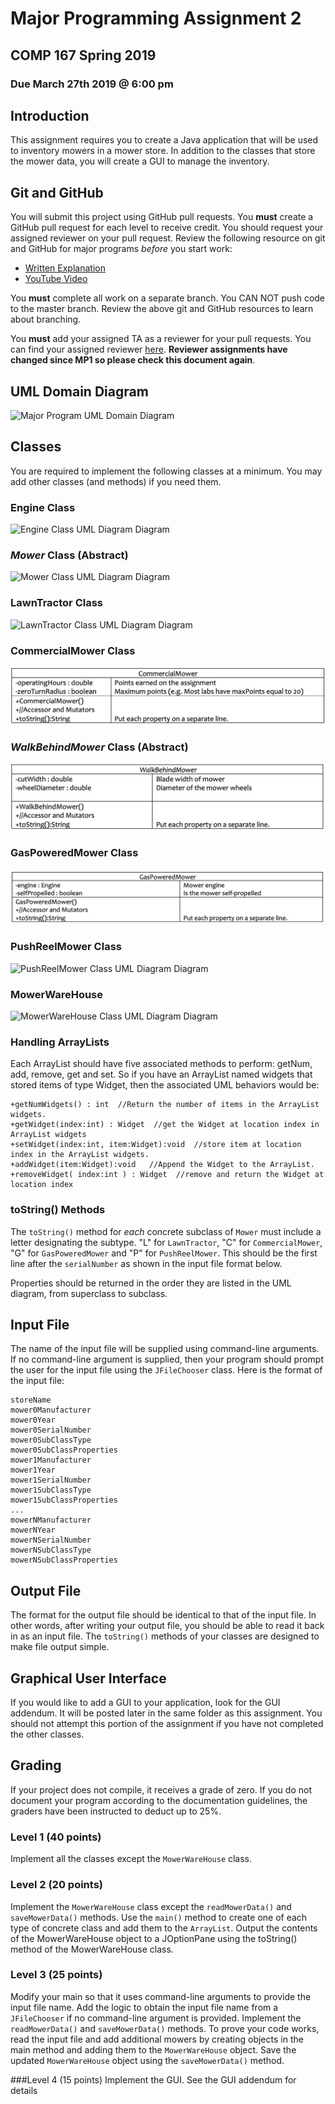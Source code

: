 # Major Programming Assignment 2
## COMP 167 Spring 2019
### Due March 27th 2019 @ 6:00 pm

##  Introduction

This assignment requires you to create a Java application that will be used to inventory mowers in a mower store.  In addition to the classes that store the mower data, you will create a GUI to manage the inventory.

## Git and GitHub

You will submit this project using GitHub pull requests. You **must** create a GitHub pull request for each level to receive credit. You should request your assigned reviewer on your pull request. Review the following resource on git and GitHub for major programs _before_ you start work:

- [Written Explanation](https://gist.github.com/ccannon94/511115be821a873ae9ec5f4db9cfdda0)
- [YouTube Video](https://www.youtube.com/watch?v=l2bP9JKQkdA)

You **must** complete all work on a separate branch. You CAN NOT push code to the master branch. Review the above git and GitHub resources to learn about branching.

You **must** add your assigned TA as a reviewer for your pull requests. You can find your assigned reviewer [here](./assigned-reviewers.csv). **Reviewer assignments have changed since MP1 so please check this document again**.

## UML Domain Diagram

![Major Program UML Domain Diagram](https://github.com/NCATCS/Spring2019-MP2/blob/master/img/UMLDiagram.png)

## Classes

You are required to implement the following classes at a minimum.   You may add other classes (and methods) if you need them.

### Engine Class

![Engine Class UML Diagram Diagram](https://github.com/NCATCS/Spring2019-MP2/blob/master/img/Engine.png)

### _Mower_ Class (Abstract)

![Mower Class UML Diagram Diagram](https://github.com/NCATCS/Spring2019-MP2/blob/master/img/Mower.png)

### LawnTractor Class

![LawnTractor Class UML Diagram Diagram](https://github.com/NCATCS/Spring2019-MP2/blob/master/img/LawnTractor.png)

### CommercialMower Class

![CommercialMower Class UML Diagram Diagram](https://github.com/NCATCS/Spring2019-MP2/blob/master/img/CommercialMower.png)

### _WalkBehindMower_ Class (Abstract)

![WalkBehindMower Class UML Diagram Diagram](https://github.com/NCATCS/Spring2019-MP2/blob/master/img/WalkBehindMower.png)

### GasPoweredMower Class

![GasPoweredMower Class UML Diagram Diagram](https://github.com/NCATCS/Spring2019-MP2/blob/master/img/GasPoweredMower.png)

### PushReelMower Class

![PushReelMower Class UML Diagram Diagram](https://github.com/NCATCS/Spring2019-MP2/blob/master/img/PushReelMower.png)

### MowerWareHouse

![MowerWareHouse Class UML Diagram Diagram](https://github.com/NCATCS/Spring2019-MP2/blob/master/img/MowerWareHouse.png)

### Handling ArrayLists

Each ArrayList should have five associated methods to perform: getNum, add, remove, get and set.  So if you have an ArrayList named widgets that stored items of type Widget, then the associated UML behaviors would be:

```
+getNumWidgets() : int  //Return the number of items in the ArrayList widgets.
+getWidget(index:int) : Widget  //get the Widget at location index in ArrayList widgets
+setWidget(index:int, item:Widget):void	 //store item at location index in the ArrayList widgets.
+addWidget(item:Widget):void   //Append the Widget to the ArrayList.
+removeWidget( index:int ) : Widget  //remove and return the Widget at location index
```

### toString() Methods

The `toString()` method for _each_ concrete subclass of `Mower` must include a letter designating the subtype. "L" for `LawnTractor`, "C" for `CommercialMower`, "G" for `GasPoweredMower` and "P" for `PushReelMower`. This should be the first line after the `serialNumber` as shown in the input file format below.

Properties should be returned in the order they are listed in the UML diagram, from superclass to subclass.

## Input File

The name of the input file will be supplied using command-line arguments.  If no command-line argument is supplied, then your program should prompt the user for the input file using the `JFileChooser` class.  Here is the format of the input file:

```
storeName
mower0Manufacturer
mower0Year
mower0SerialNumber
mower0SubClassType
mower0SubClassProperties
mower1Manufacturer
mower1Year
mower1SerialNumber
mower1SubClassType
mower1SubClassProperties
...
mowerNManufacturer
mowerNYear
mowerNSerialNumber
mowerNSubClassType
mowerNSubClassProperties
```

## Output File

The format for the output file should be identical to that of the input file.  In other words, after writing your output file, you should be able to read it back in as an input file.  The `toString()` methods of your classes are designed to make file output simple.

## Graphical User Interface

If you would like to add a GUI to your application, look for the GUI addendum.  It will be posted later in the same folder as this assignment.  You should not attempt this portion of the assignment if you have not completed the other classes.

## Grading

If your project does not compile, it receives a grade of zero.  If you do not document your program according to the documentation guidelines, the graders have been instructed to deduct up to 25%.

### Level 1 (40 points)
Implement all the classes except the `MowerWareHouse` class.

### Level 2 (20 points)
Implement the `MowerWareHouse` class except the `readMowerData()` and `saveMowerData()` methods.  Use the `main()` method to create one of each type of concrete class and add them to the `ArrayList`.  Output the contents of the MowerWareHouse object to a JOptionPane using the toString() method of the MowerWareHouse class.

### Level 3 (25 points)
Modify your main so that it uses command-line arguments to provide the input file name.  Add the logic to obtain the input file name from a `JFileChooser` if no command-line argument is provided.  Implement the `readMowerData()` and `saveMowerData()` methods.   To prove your code works, read the input file and add additional mowers by creating objects in the main method and adding them to the `MowerWareHouse` object.  Save the updated `MowerWareHouse` object using the `saveMowerData()` method.

###Level 4 (15 points)
Implement the GUI.  See the GUI addendum for details
